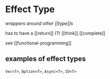 # Effect Type

_wrappers around other [[type]]s_

has to have a [[return]] (?) [[think]] [[complete]]

see [[functional-programming]]

## examples of effect types

`Vec<T>`, `Option<T>`, `Async<T>`, `IO<T>`
